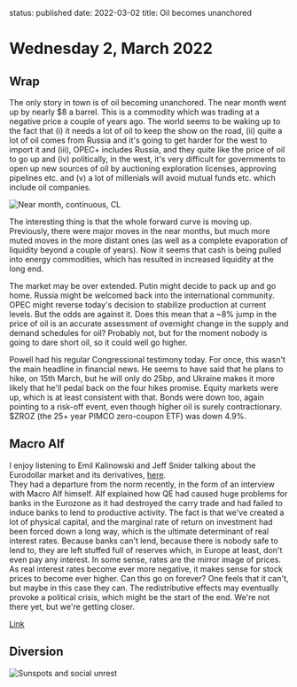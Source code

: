 status: published
date: 2022-03-02
title: Oil becomes unanchored

# Wednesday  2, March 2022

## Wrap

The only story in town is of oil becoming unanchored. The near month went up by nearly $8 a barrel. 
This is a commodity which was trading at a negative price a couple of years ago.
The world seems to be waking up to the fact that (i) it needs a lot of oil to keep the show on the road, (ii) quite a lot of oil comes from Russia and it's going to get harder for the west to import it and (iii), OPEC+ includes Russia, and they quite like the price of oil to go up and (iv) politically, in the west, it's very difficult for governments to open up new sources of oil by auctioning exploration licenses, approving pipelines etc. and (v) a lot of millenials will avoid mutual funds etc. which include oil companies.

![Near month, continuous, CL](https://www.tradingview.com/x/WRK1D681/)

The interesting thing is that the whole forward curve is moving up. Previously, there were major moves in the near months, but much more muted moves in the more distant ones (as well as a complete evaporation of liquidity beyond a couple of years). Now it seems that cash is being pulled into energy commodities, which has resulted in increased liquidity at the long end.

The market may be over extended. Putin might decide to pack up and go home. Russia might be welcomed back into the international community. OPEC might reverse today's decision to stabilize production at current levels. But the odds are against it.
Does this mean that a ~8% jump in the price of oil is an accurate assessment of overnight change in the supply and demand schedules for oil? Probably not, 
but for the moment nobody is going to dare short oil, so it could well go higher.

Powell had his regular Congressional testimony today. For once, this wasn't the main headline in financial news. He seems to have said that he plans to hike, on 15th March, but he will only do 25bp, and Ukraine makes it more likely that he'll pedal back on the four hikes promise. Equity markets were up, which is at least consistent with that. Bonds were down too, again pointing to a risk-off event, even though higher oil is surely contractionary. $ZROZ (the 25+ year PIMCO zero-coupon ETF) was down 4.9%. 

## Macro Alf

I enjoy listening to Emil Kalinowski and Jeff Snider talking about the Eurodollar market and its derivatives, [here](https://player.fm/series/eurodollar-university).  
They had a departure from the norm recently, in the form of an interview with Macro Alf himself. 
Alf explained how QE had caused huge problems for banks in the Eurozone as it had destroyed the carry trade and had failed to induce banks to lend to productive activity. The fact is that we've created a lot of physical capital, and the marginal rate of return on investment had been forced down a long way, which is the ultimate determinant of real interest rates. Because banks can't lend, because there is nobody safe to lend to, they are left stuffed full of reserves which, in Europe at least, don't even pay any interest. In some sense, rates are the mirror image of prices. As real interest rates become ever more negative, it makes sense for stock prices to become ever higher. Can this go on forever? One feels that it can't, but maybe in this case they can. The redistributive effects may eventually provoke a political crisis, which might be the start of the end. We're not there yet, but we're getting closer.


[Link](https://player.fm/series/eurodollar-university/interview-with-macro-alf-on-banks-money-macro-eurodollar-university-ep-194)


## Diversion

![Sunspots and social unrest]({attach}sunspots.png)